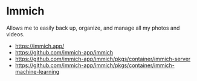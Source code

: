 # Immich

Allows me to easily back up, organize, and manage all my photos and videos.

- https://immich.app/
- https://github.com/immich-app/immich
- https://github.com/immich-app/immich/pkgs/container/immich-server
- https://github.com/immich-app/immich/pkgs/container/immich-machine-learning
